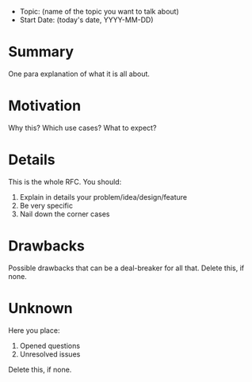 - Topic: (name of the topic you want to talk about)
- Start Date: (today's date, YYYY-MM-DD)

# Summary
[summary]: #summary

One para explanation of what it is all about.

# Motivation
[motivation]: #motivation

Why this?
Which use cases?
What to expect?

# Details
[details]: #details

This is the whole RFC. You should:

1. Explain in details your problem/idea/design/feature
2. Be very specific
3. Nail down the corner cases

# Drawbacks
[drawbacks]: #drawbacks

Possible drawbacks that can be a deal-breaker for all that.
Delete this, if none.


# Unknown
[unknown]: #unknown

Here you place:

1. Opened questions
2. Unresolved issues

Delete this, if none.
